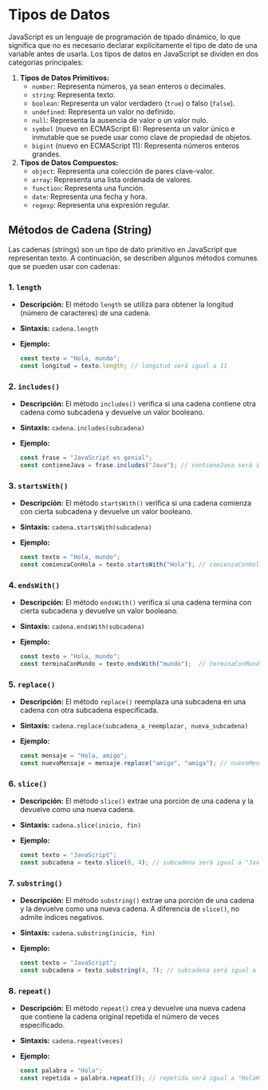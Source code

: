# Tipos de Datos

JavaScript es un lenguaje de programación de tipado dinámico, lo que significa que no es necesario declarar explícitamente el tipo de dato de una variable antes de usarla. Los tipos de datos en JavaScript se dividen en dos categorías principales:

1. **Tipos de Datos Primitivos:**
    - `number`: Representa números, ya sean enteros o decimales.
    - `string`: Representa texto.
    - `boolean`: Representa un valor verdadero (`true`) o falso (`false`).
    - `undefined`: Representa un valor no definido.
    - `null`: Representa la ausencia de valor o un valor nulo.
    - `symbol` (nuevo en ECMAScript 6): Representa un valor único e inmutable que se puede usar como clave de propiedad de objetos.
    - `bigint` (nuevo en ECMAScript 11): Representa números enteros grandes.
2. **Tipos de Datos Compuestos:**
    - `object`: Representa una colección de pares clave-valor.
    - `array`: Representa una lista ordenada de valores.
    - `function`: Representa una función.
    - `date`: Representa una fecha y hora.
    - `regexp`: Representa una expresión regular.

## Métodos de Cadena (String)

Las cadenas (strings) son un tipo de dato primitivo en JavaScript que representan texto. A continuación, se describen algunos métodos comunes que se pueden usar con cadenas:

### 1. `length`

- **Descripción:** El método `length` se utiliza para obtener la longitud (número de caracteres) de una cadena.
- **Sintaxis:** `cadena.length`
- **Ejemplo:**
    
    ```jsx
    const texto = "Hola, mundo";
    const longitud = texto.length; // longitud será igual a 11
    ```
    

### 2. `includes()`

- **Descripción:** El método `includes()` verifica si una cadena contiene otra cadena como subcadena y devuelve un valor booleano.
- **Sintaxis:** `cadena.includes(subcadena)`
- **Ejemplo:**
    
    ```jsx
    const frase = "JavaScript es genial";
    const contieneJava = frase.includes("Java"); // contieneJava será igual a true
    ```
    

### 3. `startsWith()`

- **Descripción:** El método `startsWith()` verifica si una cadena comienza con cierta subcadena y devuelve un valor booleano.
- **Sintaxis:** `cadena.startsWith(subcadena)`
- **Ejemplo:**
    
    ```jsx
    const texto = "Hola, mundo";
    const comienzaConHola = texto.startsWith("Hola"); // comienzaConHola será igual a true
    ```
    

### 4. `endsWith()`

- **Descripción:** El método `endsWith()` verifica si una cadena termina con cierta subcadena y devuelve un valor booleano.
- **Sintaxis:** `cadena.endsWith(subcadena)`
- **Ejemplo:**
    
    ```jsx
    const texto = "Hola, mundo";
    const terminaConMundo = texto.endsWith("mundo");  // terminaConMundo será igual a true
    ```
    

### 5. `replace()`

- **Descripción:** El método `replace()` reemplaza una subcadena en una cadena con otra subcadena especificada.
- **Sintaxis:** `cadena.replace(subcadena_a_reemplazar, nueva_subcadena)`
- **Ejemplo:**
    
    ```jsx
    const mensaje = "Hola, amigo";
    const nuevoMensaje = mensaje.replace("amigo", "amiga"); // nuevoMensaje será igual a "Hola, amiga"
    ```
    

### 6. `slice()`

- **Descripción:** El método `slice()` extrae una porción de una cadena y la devuelve como una nueva cadena.
- **Sintaxis:** `cadena.slice(inicio, fin)`
- **Ejemplo:**
    
    ```jsx
    const texto = "JavaScript";
    const subcadena = texto.slice(0, 4); // subcadena será igual a "Java"
    ```
    

### 7. `substring()`

- **Descripción:** El método `substring()` extrae una porción de una cadena y la devuelve como una nueva cadena. A diferencia de `slice()`, no admite índices negativos.
- **Sintaxis:** `cadena.substring(inicio, fin)`
- **Ejemplo:**
    
    ```jsx
    const texto = "JavaScript";
    const subcadena = texto.substring(4, 7); // subcadena será igual a "Scr"
    ```
    

### 8. `repeat()`

- **Descripción:** El método `repeat()` crea y devuelve una nueva cadena que contiene la cadena original repetida el número de veces especificado.
- **Sintaxis:** `cadena.repeat(veces)`
- **Ejemplo:**
    
    ```jsx
    const palabra = "Hola";
    const repetida = palabra.repeat(3); // repetida será igual a "HolaHolaHola"
    ```